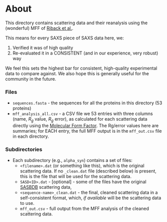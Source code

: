# About

This directory contains scattering data and their reanalysis using the (wonderful) MFF of [Riback et al.](https://sosnick.uchicago.edu/SAXSonIDPs/).

This means for every SAXS piece of SAXS data here, we:

1. Verified it was of high quality
2. Re-evaluated it in a CONSISTENT (and in our experience, very robust) way


We feel this sets the highest bar for consistent, high-quality experimental data to compare against. We also hope this is generally useful for the community in the future.

### Files

* `sequences.fasta` - the sequences for all the proteins in this directory (53 proteins)
* `mff_analysis_all.csv` - a CSV file we 53 entries with three columns (name, $R_g$ value, $R_g$ error), as calculated for each scattering data directly using the [Molecular Form Factor](https://sosnick.uchicago.edu/SAXSonIDPs/). The Rg/error values here are summaries; for EACH entry, the full MFF output is in the `mff_out.csv` file in each directory.


### Subdirectories
* Each subdirectory (e.g., `alpha_syn`) contains a set of files:
	* `<filename>.dat` (or something like this), which is the original scattering data. If no `_clean.dat` file (described below) is present, this is the file that will be used for the scattering data.
	* `SASD<ID>.dat` - [optional] - some of the files have the original [SASBDB](https://www.sasbdb.org/) scattering data,
	* `<sequence-name>_clean.dat` - the final, cleaned scattering data in a self-consistent format, which, _if available_ will be the scattering data to use. 
	* `mff_out.csv` - full output from the MFF analysis of the cleaned scattering data.